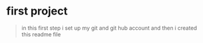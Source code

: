 # first project
> in this first step
> i set up my git and
> git hub account and
> then i created this
> readme file